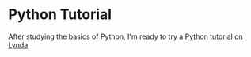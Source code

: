# Python Tutorial

After studying the basics of Python, I'm ready to try a [Python tutorial on Lynda](https://www.lynda.com/Python-tutorials/Building-Hello-World/661773/707222-4.html?srchtrk=index%3a1%0alinktypeid%3a2%0aq%3apython%0apage%3a1%0as%3arelevance%0asa%3atrue%0aproducttypeid%3a2).